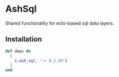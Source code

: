 # AshSql

Shared functionality for ecto-based sql data layers.

## Installation

```elixir
def deps do
  [
    {:ash_sql, "~> 0.2.56"}
  ]
end
```
